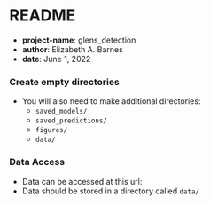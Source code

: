 # README
* __project-name__: glens_detection
* __author__: Elizabeth A. Barnes
* __date__: June 1, 2022


### Create empty directories
* You will also need to make additional directories:
    * ```saved_models/```
    * ```saved_predictions/```
    * ```figures/```    
    * ```data/```


### Data Access
* Data can be accessed at this url: 
* Data should be stored in a directory called ```data/```

